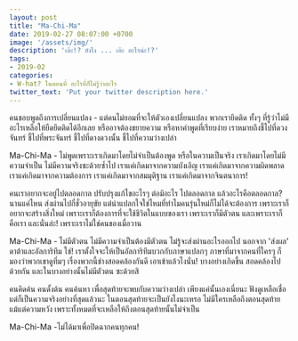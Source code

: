 ```yaml
---
layout: post
title: "Ma-Chi-Ma"
date: 2019-02-27 08:07:00 +0700
image: '/assets/img/'
description: 'เอ๊ะ!? ยังไง ... เอ๊ะ อะไรน่ะ!?'
tags:
- 2019-02
categories:
- W-hat? ในตอนที่ อะไรที่ก็ไม่รู้ว่าอะไร
twitter_text: 'Put your twitter description here.'
---
```

คนชอบพูดถึงการเปลี่ยนแปลง - แต่คนไม่ยอมที่จะให้ตัวเองเปลี่ยนแปลง พวกเรายึดติด ทั้งๆ ที่รู้ว่าไม่มีอะไรเหลือให้ยืดยึดติดได้อีกเลย หรืออาจต้องขยายความ หรือหาคำพูดที่เรียบง่าย เราหมายถึงชี้ไปที่ดวงจันทร์ ชี้ไปที่พระจันทร์ ชี้ไปที่ดางดวงนั้น ชี้ไปที่ความว่างเปล่า

Ma-Chi-Ma - ไม่พูดเพราะเราเกิดมาโดยไม่จำเป็นต้องพูด หรือในความเป็นจริง เราเกิดมาโดยไม่มีความจำเป็น ไม่มีความจริงซะด้วยซ้ำไป เราแค่เกิดมาจากความบังเอิญ เราแค่เกิดมาจากความผิดพลาด เราแค่เกิดมาจากความต้องการ เราแค่เกิดมาจากสมมุติฐาน เราแค่เกิดมาจากจินตนาการ!

คนเราอยากจะอยู่ไปตลอดกาล ปรับปรุงแก้ไขอะไรๆ ต่อมิอะไร ไปตลอดกาล แล้วอะไรคือตลอดกาล? นานแค่ไหน ส่งผ่านไปกี่ชั่วอายุขัย แต่น่าแปลกใจใช่ไหมที่ทำไมคนรุ่นใหม่ก็ไม่ได้จะต้องการ เพราะเราก็อยากจะสร้างสิ่งใหม่ เพราะเราก็ต้องการที่จะใช้ชีวิตในแบบของเรา เพราะเราก็มีตัวตน และเพราะเราก็คือเรา และนั่นล่ะ! เพราะเราไม่ใช่คนของเมื่อวาน

Ma-Chi-Ma - ไม่มีตัวตน ไม่มีความจำเป็นต้องมีตัวตน ไม่รู้จะส่งผ่านอะไรออกไป นอกจาก 'ส่งผล' ดาต้าและอัลการิทึม ใช่! เราตั้งใจจะให้เป็นอัลการิทึมบวกกับภาษาแปลกๆ ภาษาที่มาจากคนที่ใครๆ ก็มองว่าพวกเขาดูทึ่มๆ เรื่องพวกนี้ช่างสอดคล้องกันดี เอาเข้าแล้วไงนั่น! บางอย่างเกิดขึ้น สอดคล้องไปด้วยกัน และในบางอย่างนั้นไม่มีตัวตน ซะด้วยสิ

คนคิดค้น คนดั้งด้น คนค้นหา เพื่อสุดท้ายจะพบกับความว่างเปล่า เพียงแค่นั้นเองเนี่ยนะ ฟังดูเหลือเชื่อ แต่ก็เป็นความจริงอย่างที่สุดแล้วนะ ในตอนสุดท้ายจะเป็นยังไงนะเหรอ ไม่มีใครเหลือถึงตอนสุดท้าย แม้แต่ความหวัง เพราะทั้งหมดที่จะเหลือให้ถึงตอนสุดท้ายนั้นไม่จำเป็น

Ma-Chi-Ma -ไม่ได้มาเพื่อปิดฉากคนทุกคน!
